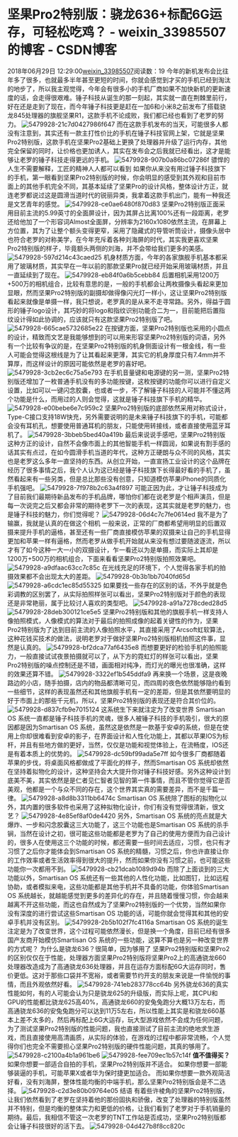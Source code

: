 # 坚果Pro2特别版：骁龙636+标配6G运存，可轻松吃鸡？ - weixin_33985507的博客 - CSDN博客
2018年06月29日 12:29:00[weixin_33985507](https://me.csdn.net/weixin_33985507)阅读数：19
今年的新机发布会比往年多了很多，也就最多半年甚至更短的时间，你就会感觉到才买的手机已经到淘汰的地步了，所以我主观觉得，今年会有很多小的手机厂商如果不加快新机的更新速度的话，会走得很艰难。锤子科技从诞生的那一刻起，其实就一直在荆棘里前行，好在还是走到了现在，而今年锤子科技更是赶在一加6和小米8之前发布了搭载骁龙845处理器的旗舰坚果R1，这款手机不论成败，我们都已经也看到了老罗的努力。
![5479928-21c7d0427986f647](https://upload-images.jianshu.io/upload_images/5479928-21c7d0427986f647)
而在这款手机发布的当天，可能很多人都没有注意到，其实还有一款主打性价比的手机在锤子科技官网上架，它就是坚果Pro2特别版，这款手机在坚果Pro2基础上更换了处理器并升级了运行内存，其他完全保留的同时，让价格也更加诱人，其实在发布会之后我就已经看出，这才是能够让老罗的锤子科技走得更远的手机。
![5479928-907b0a86bc07286f](https://upload-images.jianshu.io/upload_images/5479928-907b0a86bc07286f)
骠悍的人生不需要解释，工匠的精神人人都可以看到
如果你从来没有用过锤子科技旗下的手机，第一眼看到坚果Pro2特别版的时候，你会明显的感受到其外观和目前市面上的其他手机完全不同，其基本延续了坚果Pro的设计风格，整体设计方正，就连老罗都说过这是圆滑当道时代的锐丽异类，我拿着这款手机出门，能有一种我还是文艺青年的感觉。
![5479928-ce0ae6480f870d83](https://upload-images.jianshu.io/upload_images/5479928-ce0ae6480f870d83)
坚果Pro2特别版正面采用目前主流的5.99英寸的全面屏设计，因为其屏占比离100%还有一段距离，老罗还给他加了一个形容词Almost全面屏，分辨率为2160x1080依然主流，在屏幕上方位置，其为了让整个额头变得更窄，采用了隐藏式的导管听筒设计，摄像头居中也符合老罗的对称美学，在今年充斥着各种刘海屏的时代，其实我更喜欢坚果Pro2特别版的样子，毕竟额头两侧的刘海，并不会带给我们更多的美感。
![5479928-597d214c43caed25](https://upload-images.jianshu.io/upload_images/5479928-597d214c43caed25)
机身材质方面，今年的各家旗舰手机基本都采用了玻璃材质，其实早在一年以前的那款坚果Pro就已经开始采用玻璃材质，并且一直延续到了现在。
![5479928-eb84f0a6b5cebb84](https://upload-images.jianshu.io/upload_images/5479928-eb84f0a6b5cebb84)
后置相机采用1200万+500万的相机组合，比较有意思的是，一般的手机都会让两枚摄像头看起来更加显眼，然而坚果Pro2特别版的副摄却做得像闪光灯一样小，这让坚果Pro2特别版看起来就像是单摄一样，我只想说，老罗真的是从来不走寻常路。另外，得益于圆形的锤子logo设计，其巧妙的将logo和指纹识别功能合二为一，目前能把后置指纹设计得如此协调的，应该就只有这款坚果Pro2特别版了吧。
![5479928-665cae5732685e22](https://upload-images.jianshu.io/upload_images/5479928-665cae5732685e22)
在按键方面，坚果Pro2特别版也采用的小圆点的设计，精致而文艺是我能够想到的可以用来形容坚果Pro2特别版的词语，另外有一个比较有争议的是，在坚果Pro2特别版的机身侧面设计有一根金线，有一些人可能会觉得这根线是为了让其看起来更薄，其实它的机身厚度只有7.4mm并不算厚，而这样设计的原因可能依然是老罗的喜好吧。
![5479928-3cb2ec6c75a5e793](https://upload-images.jianshu.io/upload_images/5479928-3cb2ec6c75a5e793)
在手机音量键和电源键的另一测，坚果Pro2特别版还增加了一枚普通手机没有的多功能按键，这枚按键的功能你可以进行自定义设置，比如可以一键闪念胶囊，也或者一步，不了解锤子科技的人可能并不懂这两个功能是什么，而用过的人则会觉得，这就是锤子科技旗下手机的精华。
![5479928-e00bebe6e7c959c2](https://upload-images.jianshu.io/upload_images/5479928-e00bebe6e7c959c2)
坚果Pro2特别版的底部依然采用对称式设计，Type-C接口支持18W快充，另外需要说明的是未来锤子科技旗下的手机，可能都会没有耳机孔，想要使用普通耳机的朋友，只能使用转接线，或者直接使用蓝牙耳机了。
![5479928-3bbeb5bed40a419b](https://upload-images.jianshu.io/upload_images/5479928-3bbeb5bed40a419b)
最后来说说手感吧，坚果Pro2特别版这种方正的设计，自然不会像市面上的其他智能手机一样圆润，如果说有割手感的话其实有点过，在如今圆滑手机当道的年代，这种方正硬朗与众不同的风格，其实也是老罗这么多年一直坚持的东西。从创立开始，一直宣扬工业设计的这个品牌在经历了很多事情之后，我个人认为这已经是锤子科技旗下长得最好看的手机了，虽然看起来有一些另类，但是总比那些没有创意，只知道模仿苹果iPhone的同质化手机强吧。
![5479928-7f978b2c63a4f897](https://upload-images.jianshu.io/upload_images/5479928-7f978b2c63a4f897)
可能正因为此，才让锤子科技成为了目前我们最期待新品发布的手机品牌，哪怕你们都在说老罗是个相声演员，但是每一次说完之后又都会非常的期待老罗下一次的表现，这其实就是老罗的魅力，也是锤子科技的魅力，你们觉得呢？
![5479928-06d4c7c7fe0614ed](https://upload-images.jianshu.io/upload_images/5479928-06d4c7c7fe0614ed)
我不是为了输赢，我就是认真的在做这个相机
一般来说，正常的厂商都希望用明显的后置双摄来提升手机的逼格，甚至还有一些厂商直接模仿苹果的双摄来让自己的手机显得更加和苹果一样有逼格，然而老罗从做手机开始就从来没有想过要随波逐流，所以才有了如今这种一大一小的双摄设计，乍一看还以为是单摄，而实际上其却是1200万+500万的相机组合，下面来看看坚果Pro2特别版拍照效果吧。
![5479928-a9dfaac63cc7c85c](https://upload-images.jianshu.io/upload_images/5479928-a9dfaac63cc7c85c)
在光线充足的环境下，个人觉得各家手机的拍摄效果都不会出现太大的差距。
![5479928-0b3b1bb7040fd65d](https://upload-images.jianshu.io/upload_images/5479928-0b3b1bb7040fd65d)
![5479928-a6cdc1ec85d55325](https://upload-images.jianshu.io/upload_images/5479928-a6cdc1ec85d55325)
如果要找一些存在的区别的话，不外乎就是色彩调教的区别罢了，从实际拍照样张可以看出，坚果Pro2特别版对于颜色的表现还是非常艳丽，属于比较讨人喜欢的类型吧。
![5479928-a91a7278cded28d5](https://upload-images.jianshu.io/upload_images/5479928-a91a7278cded28d5)
![5479928-28deb300121ce5e5](https://upload-images.jianshu.io/upload_images/5479928-28deb300121ce5e5)
坚果Pro2特别版和其他的旗舰手机一样支持人像拍照模式，人像模式的算法对于最后的拍照成像的起着关键性的作为，坚果Pro2特别版为了达到目前主流的人像拍照水平，其直接采用了Arcsoft虹软算法，这种花钱买技术的做法，说明老罗对于做好坚果Pro2特别版相机拍照这件事，显然是认真的。
![5479928-bf2dca77af6435e8](https://upload-images.jianshu.io/upload_images/5479928-bf2dca77af6435e8)
而想要更好的检验手机的拍照能力，一般直接试试夜景拍摄就可以了，从下方的霓虹灯的样张可以看出，坚果Pro2特别版的噪点控制还是不错，画面相对纯净，而灯光的曝光也很准确，这样的效果还算不错。
![5479928-3322ef1b545ddfa9](https://upload-images.jianshu.io/upload_images/5479928-3322ef1b545ddfa9)
再来换一个场景，这是夜晚路边的小店，随手拍摄，店内的物品都清晰可见，而四周的夜色依然能够隐约看到一些细节，这样的表现虽然还和其他旗舰手机有一定的差距，但是其依然要明显的好于市面上的那些千元机，所以，坚果Pro2特别版的表现还是符合其价位的。
![5479928-d837cfb9e7015124](https://upload-images.jianshu.io/upload_images/5479928-d837cfb9e7015124)
这系统生下来就注定为了改变世界
Smartisan OS 系统一直都是锤子科技手机的灵魂，很多人被锤子科技的手机吸引，很大的原因都是因为Smartisan OS 系统，虽然这是依然是一款基于安卓的系统，但是在使用上你却很难看到安卓的影子，在界面设计和人性化功能上，其都以苹果IOS为标杆，并且有些地方做的更好，当然，仅仅是功能和视觉体验上，在流畅度，IOS还是有着本质上的优势的。
![5479928-dc59bf99ada5e7ff](https://upload-images.jianshu.io/upload_images/5479928-dc59bf99ada5e7ff)
如今很多厂商都随着苹果的步伐，将桌面风格都做成了平面化的样子，然而Smartisan OS 系统却依然在坚持着拟物化的设计，这种坚持会大大提升你对锤子科技好感。另外这种设计到底美不美，其实依然是是仁者见仁智者见智的第一件事情，而且不管你觉得它是否美观，他都是一个与众不同的存在，这个世界其实真的需要差异，而不是千篇一律。
![5479928-a8d8b3311bb6474c](https://upload-images.jianshu.io/upload_images/5479928-a8d8b3311bb6474c)
Smartisan OS 系统除了图标的拟物化以外，其内置的很多软件也采用了这种拟物化设计，你们有没有觉得很清新，很文艺？
![5479928-4e85ef8af0de4420](https://upload-images.jianshu.io/upload_images/5479928-4e85ef8af0de4420)
另外，Smartisan OS 系统的亮点就是大爆炸、一步和闪念胶囊这三大功能了，这三个功能也是Smartisan OS 系统的杀手锏，当然在设计之初，很可能这些功能都是老罗为了自己的使用方便而为自己设计的，很多人在使用这三个功能的时候，都还需要一些时间去适应，习惯，也只有才习惯了之后你才能体会到Smartisan OS 系统的精髓，习惯之后，你也许直接让你的工作效率或者生活效率得到很大的提升，然而如果你没有习惯之前，也可能这些功能你一次都用不到。
![5479928-cb21dcab1089d94b](https://upload-images.jianshu.io/upload_images/5479928-cb21dcab1089d94b)
而除了上面谈到的三大功能以外，Smartisan OS 系统还有一些其他的人性化功能，比如图钉，比如远程协助，或者模拟来电，这些功能都是其他手机并不具备的功能，你体验Smartisan OS 系统越长，就越能感觉到更多的差异化的存在，并且随着慢慢习惯，你会越来越离不开这些功能，而这也自然成为了坚果Pro2特别版的一个优势，当然如果你没有深度的进行尝试这些Smartisan OS 功能的话，可能你就会觉得其和其他的安卓手机并没有区别。
![5479928-2b5b102f7fc4116a](https://upload-images.jianshu.io/upload_images/5479928-2b5b102f7fc4116a)
Smartisan OS 系统的诞生注定是为了改变世界，这个过程可能依然漫长，但是换一个角度，目前已经有很多国产友商开始模仿Smartisan OS 系统的一些功能，这算不算也是另一种改变世界的方式呢？
为什么是骁龙636？很简单，因为够用了
坚果Pro2特别版和坚果Pro2的区别仅仅在于性能，处理器方面坚果Pro2特别版将坚果Pro2上的高通骁龙660处理器改造成为了高通骁龙636处理器，并且在运存方面标配6G大运存同时，售价更低。这对于那些口袋并不宽裕，或者需要节约开支的朋友来说是一件愉悦的事情，而且外观依然好看。
![5479928-741eb283778cc64b](https://upload-images.jianshu.io/upload_images/5479928-741eb283778cc64b)
另外骁龙636的真实性能如何，有的人可能会认为只是骁龙625的升级版，而实际上呢，其CPU和GPU的性能都比骁龙625高40%，高通骁龙660的安兔兔跑分大概13万左右，而高通骁龙636的安兔兔跑分可以达到11万5左右，所以性能上其实是和骁龙660基本上差不太多的，然后再标配上6G大运存，玩大型游戏依然不会成为任何问题，为了测试坚果Pro2特别版的性能问题，我也直接测试了目前主流的绝地求生游戏，而且直接使用高清画质，从实际的体验，在游戏的过程中都非常流畅，个人觉得你们也完全不需要担心坚果Pro2特别版的硬件性能问题，其真的够用了。
![5479928-c2100a4b1a961be6](https://upload-images.jianshu.io/upload_images/5479928-c2100a4b1a961be6)
![5479928-fee709ec1b57c14f](https://upload-images.jianshu.io/upload_images/5479928-fee709ec1b57c14f)
**值不值得买？**
如果你想要一部适合自拍的手机，坚果Pro2特别版并不适合。
如果你想要一部能够装逼的手机，可能苹果X或者华为保时捷更加适合。
而如果你想要一款外观简洁好看，没有刘海屏，整体性能均衡的中端手机，那么坚果Pro2特别版会是不二选择。
![5479928-c2d3e80b09764e05](https://upload-images.jianshu.io/upload_images/5479928-c2d3e80b09764e05)
结语
有着些许棱角的坚果Pro2特别版，让我们依然看到了老罗在坚持着他的那份固执和骄傲，改变了处理器的特别版虽然并不特别，但是均衡的整体实力和更低的价格，让我们看到了老罗对于手机销量的期待。最后，我相信不管这一次老罗的TNT工作站是否成功，坚果Pro2特别版都会让锤子科技很好的活下去。
![5479928-04d427b8f8cc820c](https://upload-images.jianshu.io/upload_images/5479928-04d427b8f8cc820c)
